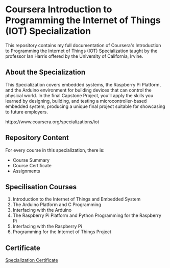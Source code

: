 # Coursera Introduction to Programming the Internet of Things (IOT) Specialization
 
<p> This repository contains my full documentation of Coursera's Introduction to Programming the Internet of Things (IOT) Specialization taught by the professor Ian Harris offered by the University of California, Irvine.</p>

<h2> About the Specialization </h2>
<p> This Specialization covers embedded systems, the Raspberry Pi Platform, and the Arduino environment for building devices that can control the physical world. In the final Capstone Project, you’ll apply the skills you learned by designing, building, and testing a microcontroller-based embedded system, producing a unique final project suitable for showcasing to future employers.</p>
https://www.coursera.org/specializations/iot

<h2> Repository Content </h2>
<p> For every course in this specialization, there is:</p>
<ul>
<li>  Course Summary </li>
<li>  Course Certificate </li>
<li>  Assignments </li>
</ul>

## Specilisation Courses
1. Introduction to the Internet of Things and Embedded System
2. The Arduino Platform and C Programming
3. Interfacing with the Arduino
4. The Raspberry Pi Platform and Python Programming for the Raspberry Pi
5. Interfacing with the Raspberry Pi
6. Programming for the Internet of Things Project

## Certificate
[Specialization Certificate](https://coursera.org/share/d5558a677a066760d176a28717fd2612)

